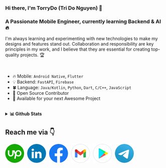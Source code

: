 <!-- <img src="assets/gif/developer.gif" width="100%"/> -->

### Hi there, I'm TorryDo (Tri Do Nguyen) 👋

### A Passionate Mobile Engineer, currently learning Backend & AI 🔥

I'm always learning and experimenting with new technologies to make my designs and features stand out. Collaboration and responsibility are key principles in my work, and I believe that they are essential for creating top-quality projects. 🏆

<br>

- 🔥 Mobile: `Android Native`, `Flutter`
- 💡 Backend: `FastAPI`, `Firebase`
- 🍀 Language: `Java/Kotlin`, `Python`, `Dart`, `C/C++`, `JavaScript`
- 🎨 Open Source Contributor
- 💌 Available for your next Awesome Project

<br>

<details>
    <summary><b>📊 Github Stats </b></summary>
    <p align="center">
        <img 
            src="https://github-readme-stats.vercel.app/api?username=torrydo&count_private=true&show_icons=true&include_all_commits=true" 
            alt="Tri Do | Stats" 
        />
    </p>

</details>


## Reach me via 👇

<div style="display: flex; justify-content: flex-start;">

  <!-- UPWORK -->
  <a href="https://www.upwork.com/freelancers/~01e2ce8a35ff551045" title="Redirect to Upwork" style="padding-right: 10px;">
    <img src="assets/logo/Upwork.png" width="60" alt="Upwork" />
  </a>

  <!-- LINKEDIN -->
  <a href="https://www.linkedin.com/in/tridonguyen/" title="Redirect to LinkedIn" style="padding-right: 10px;">
    <img src="assets/logo/LinkedIn.png" width="60" alt="LinkedIn" />
  </a>
  
  <!-- FACEBOOK -->
  <a href="https://www.facebook.com/trido392/" title="Redirect to Facebook" style="padding-right: 10px;">
    <img src="assets/logo/Facebook.png" width="60" alt="Facebook" />
  </a>

  <!-- GMAIL -->
  <a href="mailto:tridonguyen.dev@gmail.com" title="Send Email" style="padding-right: 10px;">
    <img src="assets/logo/Gmail.png" width="60" alt="Email" />
  </a>

  <!-- PLAY STORE -->
  <a href="https://play.google.com/store/apps/developer?id=Langhance" title="Redirect to Google Play" style="padding-right: 10px;">
    <img src="assets/logo/GooglePlay.png" width="60" alt="Google Play" />
  </a>

  <!-- TELEGRAM -->
  <a href="https://t.me/tridonguyen" title="Redirect to Telegram" style="padding-right: 10px;">
    <img src="assets/logo/Telegram.png" width="60" alt="Telegram" />
  </a>

</div>
